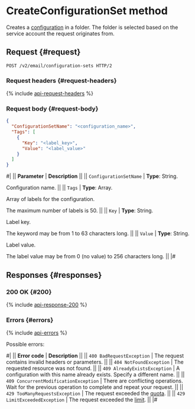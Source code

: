 # CreateConfigurationSet method

Creates a [configuration](../../concepts/glossary.md#configuration) in a folder. The folder is selected based on the service account the request originates from.

## Request {#request}

```http
POST /v2/email/configuration-sets HTTP/2
```

### Request headers {#request-headers}

{% include [api-request-headers](../../../_includes/postbox/api-request-headers.md) %}

### Request body {#request-body}

```json
{
  "ConfigurationSetName": "<configuration_name>",
  "Tags": [
    {
      "Key": "<label_key>",
      "Value": "<label_value>"
    }
  ]
}
```

#|
|| **Parameter** | **Description** ||
|| `ConfigurationSetName` | **Type**: String.

Configuration name.  ||
|| `Tags` | **Type**: Array.

Array of labels for the configuration.

The maximum number of labels is 50. ||
|| `Key` | **Type**: String.

Label key.

The keyword may be from 1 to 63 characters long. ||
|| `Value` | **Type**: String.

Label value.

The label value may be from 0 (no value) to 256 characters long. ||
|#

## Responses {#responses}

### 200 OK {#200}

{% include [api-response-200](../../../_includes/postbox/api-response-200.md) %}

### Errors {#errors}

{% include [api-errors](../../../_includes/postbox/api-errors.md) %}

Possible errors:

#|
|| **Error code** | **Description** ||
|| `400 BadRequestException` | The request contains invalid headers or parameters. ||
|| `404 NotFoundException` | The requested resource was not found. ||
|| `409 AlreadyExistsException` | A configuration with this name already exists. Specify a different name. ||
|| `409 ConcurrentModificationException` | There are conflicting operations. Wait for the previous operation to complete and repeat your request. ||
|| `429 TooManyRequestsException` | The request exceeded the [quota](../../concepts/limits.md#postbox-quotas). ||
|| `429 LimitExceededException` | The request exceeded the [limit](../../concepts/limits.md). ||
|#
